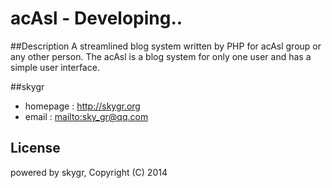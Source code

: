 # acAsl - Developing..

##Description
  A streamlined blog system written by PHP for acAsl group or any other person.
  The acAsl is a blog system for only one user and has a simple user interface.
  
##skygr
- homepage : <http://skygr.org>
- email : <mailto:sky_gr@qq.com>

## License
powered by skygr, Copyright (C) 2014

